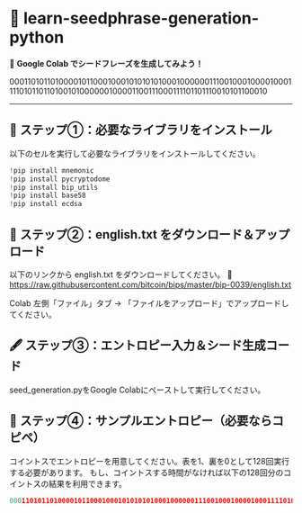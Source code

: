 # 🌱 learn-seedphrase-generation-python

🔐 **Google Colab でシードフレーズを生成してみよう！**

00011010110100001011000100010101010100010000001110010001000010001111010110110100101000000100001100111000111101101110010101100010

---

## 🔧 ステップ①：必要なライブラリをインストール

以下のセルを実行して必要なライブラリをインストールしてください。

```python
!pip install mnemonic
!pip install pycryptodome
!pip install bip_utils
!pip install base58
!pip install ecdsa
```

## 🔧 ステップ②：english.txt をダウンロード＆アップロード

以下のリンクから english.txt をダウンロードしてください。
🔗 https://raw.githubusercontent.com/bitcoin/bips/master/bip-0039/english.txt

Colab 左側「ファイル」タブ → 「ファイルをアップロード」でアップロードしてください。

## 🖋️ ステップ③：エントロピー入力＆シード生成コード

seed_generation.pyをGoogle Colabにペーストして実行してください。

## 🎲 ステップ④：サンプルエントロピー（必要ならコピペ）

コイントスでエントロピーを用意してください。表を1、裏を0として128回実行する必要があります。
もし、コイントスする時間がなければ以下の128回分のコイントスの結果を利用できます。

```python
00011010110100001011000100010101010100010000001110010001000010001111010110110100101000000100001100111000111101101110010101100010
```


